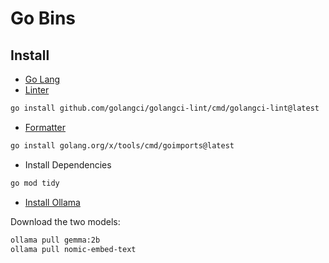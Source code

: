 # Go Bins

## Install

- [Go Lang](https://go.dev/doc/install)
- [Linter](https://golangci-lint.run/welcome/install/)

```sh
go install github.com/golangci/golangci-lint/cmd/golangci-lint@latest
```

- [Formatter](https://pkg.go.dev/golang.org/x/tools/cmd/goimports)

```sh
go install golang.org/x/tools/cmd/goimports@latest
```

- Install Dependencies

```sh
go mod tidy
```

- [Install Ollama](https://ollama.com/download)

Download the two models:

```sh
ollama pull gemma:2b
ollama pull nomic-embed-text
```
